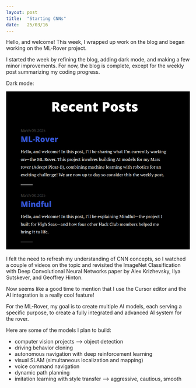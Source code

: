 ```yaml
---
layout: post
title:  "Starting CNNs"
date:   25/03/16
---
```


<p class="intro"><span class="dropcap">H</span>ello, and welcome! This week, I wrapped up work on the blog and began working on the ML-Rover project.</p>

I started the week by refining the blog, adding dark mode, and making a few minor improvements. For now, the blog is complete, except for the weekly post summarizing my coding progress.

Dark mode:

<img src="/assets/img/dark-mode.png" alt="">

I felt the need to refresh my understanding of CNN concepts, so I watched a couple of videos on the topic and revisited the ImageNet Classification with Deep Convolutional Neural Networks paper by Alex Krizhevsky, Ilya Sutskever, and Geoffrey Hinton.

Now seems like a good time to mention that I use the Cursor editor and the AI integration is a really cool feature!

For the ML-Rover, my goal is to create multiple AI models, each serving a specific purpose, to create a fully integrated and advanced AI system for the rover.

Here are some of the models I plan to build:

- computer vision projects --> object detection
- driving behavior cloning
- autonomous navigation with deep reinforcement learning
- visual SLAM (simultaneous localization and mapping)
- voice command navigation
- dynamic path planning
- imitation learning with style transfer --> aggressive, cautious, smooth
